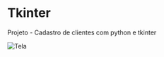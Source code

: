 # Tkinter
Projeto - Cadastro de clientes com python e tkinter

![Tela](https://user-images.githubusercontent.com/63512780/181242889-6d3c1e7e-ba37-4ed6-9ab3-4c0a7059da42.PNG)

